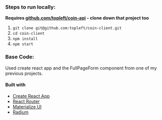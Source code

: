 ### Steps to run locally:

**Requires [github.com/topleft/coin-api](https://github.com/topleft/coin-api) - clone down that project too**

1. `git clone git@github.com:topleft/coin-client.git`
1. `cd coin-client`
1. `npm install`
1. `npm start`

### Base Code:

Used create react app and the FullPageForm component from one of my previous projects.

#### Built with

* [Create React App](https://github.com/facebookincubator/create-react-app)
* [React Router](https://github.com/ReactTraining/react-router/tree/master/packages/react-router-dom)
* [Materialize UI](http://www.material-ui.com/)
* [Radium](https://github.com/FormidableLabs/radium)
